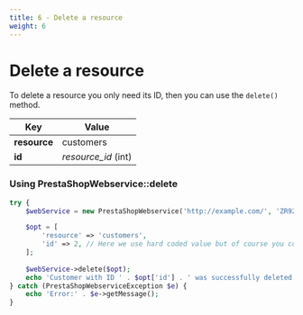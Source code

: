 ```yaml
---
title: 6 - Delete a resource
weight: 6
---
```


# Delete a resource

To delete a resource you only need its ID, then you can use the `delete()` method.

| Key          | Value               |
|--------------|---------------------|
| **resource** | customers           |
| **id**       | *resource_id* (int) |

### Using PrestaShopWebservice::delete

```php
try {
    $webService = new PrestaShopWebservice('http://example.com/', 'ZR92FNY5UFRERNI3O9Z5QDHWKTP3YIIT', false);

    $opt = [
        'resource' => 'customers',
        'id' => 2, // Here we use hard coded value but of course you could get this ID from a request parameter or anywhere else
    ];
    
    $webService->delete($opt);
    echo 'Customer with ID ' . $opt['id'] . ' was successfully deleted' . PHP_EOL;
} catch (PrestaShopWebserviceException $e) {
    echo 'Error:' . $e->getMessage();
}
```